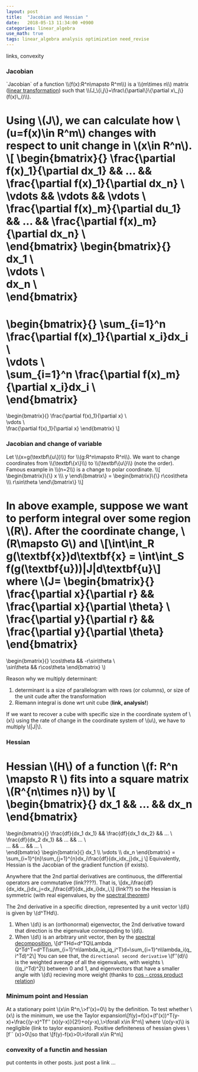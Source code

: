```yaml
---
layout: post
title:  "Jacobian and Hessian "
date:   2018-05-13 11:34:00 +0900
categories: linear_algebra
use_math: true
tags: linear_algebra analysis optimization need_revise
---
```

links, convexity


<h3 id="jacobian">Jacobian</h3>
`Jacobian` of a function \\(f(x):R^n\mapsto R^m\\) is a \\(m\times n\\) matrix (<a href="{{site.url}}/linear_algebra/2018/04/21/mat-and-linear-transform.html" target="_blank">linear transformation</a>) such that \\(J_\{i,j\}=\frac\{\partial\}\{\partial x\_j\}(f(x)\_i)\\).

Using \\(J\\), we can calculate how \\(u=f(x)\in R^m\\) changes with respect to unit change in \\(x\in R^n\\).
\\[
\begin{bmatrix}\{\}
\frac\{\partial f(x)\_1\}\{\partial dx_1\} && ... && \frac\{\partial f(x)\_1\}\{\partial dx_n\} \\\
\vdots && \vdots && \vdots \\\
\frac\{\partial f(x)\_m\}\{\partial du_1\} && ... && \frac\{\partial f(x)\_m\}\{\partial dx_n\} \\\
\end\{bmatrix\}
\begin{bmatrix}\{\}
dx_1 \\\
\vdots  \\\
dx_n \\\
\end\{bmatrix\}
=
\begin{bmatrix}\{\}
\sum_\{i=1\}^n \frac\{\partial f(x)\_1\}\{\partial x_i\}dx_i \\\
\vdots  \\\
\sum_\{i=1\}^n \frac\{\partial f(x)\_m\}\{\partial x_i\}dx_i \\\
\end\{bmatrix\}
=
\begin{bmatrix}\{\}
\frac\{\partial f(x)\_1\}\{\partial x\} \\\
\vdots  \\\
\frac\{\partial f(x)\_1\}\{\partial x\}
\end\{bmatrix\}
\\]


<h3 id="jacobian">Jacobian and change of variable</h3>
Let \\(x=g(\textbf\{u\})\\) for \\(g:R^n\mapsto R^n\\). We want to change coordinates from \\(\textbf\{x\}\\) to \\(\textbf\{u\}\\) (note the order). Famous example in \\(n=2\\) is a change to polar coordinate.
\\[
\begin{bmatrix}\{\}
x \\\
y 
\end\{bmatrix\}
=
\begin{bmatrix}\{\}
r\cos\theta \\\
r\sin\theta 
\end\{bmatrix\}
\\]

In above example, suppose we want to perform integral over some region \\(R\\). After the coordinate change, \\(R\mapsto G\\) and
\\[\int\int_R g(\textbf\{x\})d\textbf\{x\} = \int\int_S f(g(\textbf\{u\}))\|J\|d\textbf\{u\}\\]
where \\(J=
\begin{bmatrix}\{\}
\frac\{\partial x\}\{\partial r\} && \frac\{\partial x\}\{\partial \theta\} \\\
\frac\{\partial y\}\{\partial r\} && \frac\{\partial y\}\{\partial \theta\}
\end\{bmatrix\}
=
\begin{bmatrix}\{\}
\cos\theta && -r\sin\theta \\\
\sin\theta && r\cos\theta
\end\{bmatrix\}
\\)

Reason why we multiply determinant:
1. determinant is a size of parallelogram with rows (or columns), or size of the unit cude after the transformation
2. Riemann integral is done wrt unit cube (__link, analysis!__)

If we want to recover a cube with specific size in the coordinate system of \\(x\\) using the rate of change in the coordinate system of \\(u\\), we have to multiply \\(\|J\|\\).

<h3 id="hessian">Hessian</h3>

__Hessian__ \\(H\\) of a function \\(f: R^n \mapsto R \\) fits into a __square matrix__ \\(R^\{n\times n\}\\) by \\[
\begin{bmatrix}{}
	dx\_1 && ... && dx\_n
\end{bmatrix}
=
\begin{bmatrix}{}
	\frac\{df\}\{dx\_1 dx\_1\} && \frac\{df\}\{dx\_1 dx\_2\} && ... \\\
	\frac\{df\}\{dx\_2 dx\_1\} && ... && ... \\\
	... && ... && ... \\\
\end{bmatrix}
\begin{bmatrix}{}
	dx\_1 \\\ \vdots \\\ dx\_n
\end{bmatrix}
= \sum\_\{i=1\}^\{n\}\sum\_\{j=1\}^\{n\}dx\_i\frac\{df\}\{dx\_idx\_j\}dx\_j
\\]
Equivalently, Hessian is the Jacobian of the gradient function (if exists).

Anywhere that the 2nd partial derivatives are continuous, the differential operators are commutative (link????). That is, \\[dx\_i\frac\{df\}\{dx\_idx\_j\}dx\_j=dx\_j\frac\{df\}\{dx\_jdx\_i\}dx\_i,\\]
(link??) so the Hessian is symmetric (with real eigenvalues, by the <a href="{{site.url}}/linear_algebra/2018/05/19/hermit-mat-and-spectral-theorem.html#spectral_theorem" target="_blank">spectral theorem</a>)

The 2nd derivative in a specific direction, represented by a unit vector \\(d\\) is given by \\(d^THd\\).
1. When \\(d\\) is an (orthonormal) eigenvector, the 2nd derivative toward that direction is the eigenvalue correspoding to \\(d\\).
2. When \\(d\\) is an arbitrary unit vector, then by the <a href="{{site.url}}/linear_algebra/2018/05/19/hermit-mat-and-spectral-theorem.html#spectral_theorem" target="_blank">spectral decomposition</a>, \\[d^THd=d^TQ\Lambda Q^Td^T=d^T(\sum_\{i=1\}^n\lambda_iq_iq_i^T)d=\sum_\{i=1\}^n\lambda_i(q_i^Td)^2\\]
You can see that, the `directional second derivative` \\(f\'\'(d)\\) is the weighted average of all the eigenvalues, with weights \\((q_i^Td)^2\\) between 0 and 1, and eigenvectors that have a smaller angle with \\(d\\) recieving more weight (thanks to <a href="{{site.url}}/analysis/2018/04/03/vector-projection.html" target="_blank">cos - cross product relation</a>)


### Minimum point and Hessian
At a stationary point \\(x\in R^n,\\>f'(x)=0\\) by the definition. To test whether \\(x\\) is the minimum, we use the Taylor expansion\\[f(y)=f(x)+(f'(x))^T(y-x)+\frac\{\(y-x)^Tf'' (x)(y-x)}\{2!\}+o(y-x),\\>\forall x\in R^n\\]
where \\(o(y-x)\\) is negligible (link to taylor expansion). Positive definiteness of hessian gives \\[f`` (x)>0\\]so that
\\[f(y)-f(x)>0\\>\forall x\in R^n\\]

### convexity of a functin and hessian
put contents in other posts. just post a link 
...

